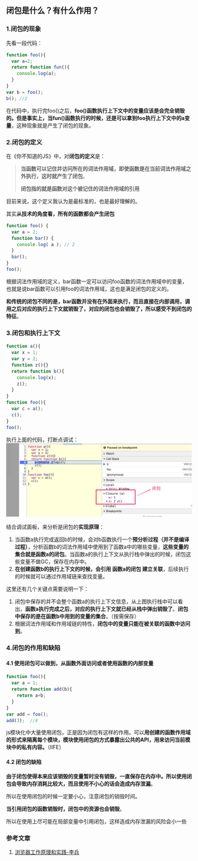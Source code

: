 ## 闭包是什么？有什么作用？
### 1.闭包的现象
先看一段代码：
```js
function foo(){
  var a=2;
  return function fun(){
    console.log(a);
  }
}
var b = foo();
b(); //2
```
在代码中，执行完foo()之后，**foo()函数执行上下文中的变量应该是会完全销毁的。但是事实上，当fun()函数执行的时候，还是可以拿到foo执行上下文中的a变量**，这种现象就是产生了闭包的现象。



### 2.闭包的定义

在《你不知道的JS》中，对**闭包的定义**是：

> **当函数可以记住并访问所在的词法作用域，即使函数是在当前词法作用域之外执行，这时就产生了闭包**。
>
> **闭包指的就是函数对这个被记住的词法作用域的引用**

目前来说，这个定义我认为是最标准的，也是最好理解的。

其实**从技术的角度看，所有的函数都会产生闭包**
```js
function foo() { 
  var a = 2;
  function bar() { 
    console.log( a ); // 2
  }
  bar(); 
}
foo();
```
根据词法作用域的定义，bar函数一定可以访问foo函数的词法作用域中的变量，也就是说bar函数可以引用foo的词法作用域，这也是满足闭包的定义的。

**和传统的闭包不同的是，bar函数并没有在外面来执行，而且直接在内部调用，调用之后对应的执行上下文就销毁了，对应的闭包也会销毁了，所以感受不到闭包的特征**。



### 3.闭包和执行上下文

```js
function a(){
  var x = 1;
  var y = 2;
  function z(){}
  return function b(){
    console.log(x);
    z();
  }
}
function foo(){
  var c = a();
  c();
}
foo();
```
执行上面的代码，打断点调试：
![closure01.jpg](./images/closure01.jpg)

结合调试面板，来分析是闭包的**实现原理**：

1. 当函数a执行完成返回b的时候，会对b函数执行一个**预分析过程（并不是编译过程）**，分析函数b的词法作用域中使用到了函数a中的哪些变量，**这些变量的集合就是函数a的闭包**。当函数a的执行上下文从执行栈中弹出的时候，闭包这些变量不做GC，保存在内存中。
2. **在创建函数b的执行上下文的时候，会引用 函数a的闭包 建立关联**，后续执行的时候就可以通过作用域链来查找变量。



这里还有几个关键点需要说明一下：

1. 闭包中保存的并不会整个函数a的执行上下文信息，从上图执行栈中可以看出，**函数a执行完成之后，对应的执行上下文就已经从栈中弹出销毁了**。**闭包中保存的是在函数b中用到的变量的集合**。（按需保存）
2. 根据词法作用域和作用域链的特性，**闭包中的变量只能在被关联的函数中访问到**。



### 4.闭包的作用和缺陷

#### 4.1 使用闭包可以做到，从函数外面访问或者使用函数的内部变量
```js
function foo(){
  var a = 1;
  return function add(b){
    return a+b;
  }
}
var add = foo();
add(3);  //4
```
js模块化中大量使用闭包，正是因为闭包有这样的作用。可以**用创建的函数作用域的形式来隔离每个模块，模块使用闭包的方式暴露出公共的API，用来访问当前模块中的私有内容。**（IIFE）



#### 4.2 闭包的缺陷

**由于闭包使得本来应该销毁的变量暂时没有销毁，一直保存在内存中。所以使用闭包会导致内存消耗比较大，而且使用不小心的话会造成内存泄漏**。

所以在使用闭包的时候一定要小心，注意闭包的销毁时间。

**当引用闭包的函数销毁时，闭包中的资源也会销毁**。

所以在使用上尽可能在局部变量中引用闭包，这样造成内存泄漏的风险会小一些



### 参考文章

1. [浏览器工作原理和实践-李兵](https://time.geekbang.org/column/article/127495)





